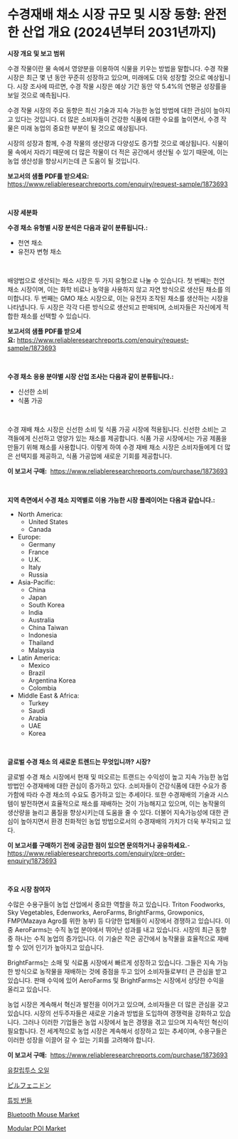 <p><h1>수경재배 채소 시장 규모 및 시장 동향: 완전한 산업 개요 (2024년부터 2031년까지)</h1></p><p><strong>시장 개요 및 보고 범위</strong></p>
<p><p>수경 작물이란 물 속에서 영양분을 이용하여 식물을 키우는 방법을 말합니다. 수경 작물 시장은 최근 몇 년 동안 꾸준히 성장하고 있으며, 미래에도 더욱 성장할 것으로 예상됩니다. 시장 조사에 따르면, 수경 작물 시장은 예상 기간 동안 약 5.4%의 연평균 성장률을 보일 것으로 예측됩니다.</p><p>수경 작물 시장의 주요 동향은 최신 기술과 지속 가능한 농업 방법에 대한 관심이 높아지고 있다는 것입니다. 더 많은 소비자들이 건강한 식품에 대한 수요를 높이면서, 수경 작물은 미래 농업의 중요한 부분이 될 것으로 예상됩니다.</p><p>시장의 성장과 함께, 수경 작물의 생산량과 다양성도 증가할 것으로 예상됩니다. 식물이 물 속에서 자라기 때문에 더 많은 작물이 더 적은 공간에서 생산될 수 있기 때문에, 이는 농업 생산성을 향상시키는데 큰 도움이 될 것입니다.</p></p>
<p><strong>보고서의 샘플 PDF를 받으세요:</strong> <a href="https://www.reliableresearchreports.com/enquiry/request-sample/1873693">https://www.reliableresearchreports.com/enquiry/request-sample/1873693</a></p>
<p>&nbsp;</p>
<p><strong>시장 세분화</strong></p>
<p><strong>수경 채소 유형별 시장 분석은 다음과 같이 분류됩니다.:</strong></p>
<p><ul><li>천연 채소</li><li>유전자 변형 채소</li></ul></p>
<p>&nbsp;</p>
<p><p>배양법으로 생산되는 채소 시장은 두 가지 유형으로 나눌 수 있습니다. 첫 번째는 천연 채소 시장이며, 이는 화학 비료나 농약을 사용하지 않고 자연 방식으로 생산된 채소를 의미합니다. 두 번째는 GMO 채소 시장으로, 이는 유전자 조작된 채소를 생산하는 시장을 나타냅니다. 두 시장은 각각 다른 방식으로 생산되고 판매되며, 소비자들은 자신에게 적합한 채소를 선택할 수 있습니다.</p></p>
<p><strong>보고서의 샘플 PDF를 받으세요:</strong>&nbsp;<a href="https://www.reliableresearchreports.com/enquiry/request-sample/1873693">https://www.reliableresearchreports.com/enquiry/request-sample/1873693</a></p>
<p>&nbsp;</p>
<p><strong> 수경 채소 응용 분야별 시장 산업 조사는 다음과 같이 분류됩니다.:</strong></p>
<p><ul><li>신선한 소비</li><li>식품 가공</li></ul></p>
<p>&nbsp;</p>
<p><p>수경 재배 채소 시장은 신선한 소비 및 식품 가공 시장에 적용됩니다. 신선한 소비는 고객들에게 신선하고 영양가 있는 채소를 제공합니다. 식품 가공 시장에서는 가공 제품을 만들기 위해 채소를 사용합니다. 이렇게 하여 수경 재배 채소 시장은 소비자들에게 더 많은 선택지를 제공하고, 식품 가공업에 새로운 기회를 제공합니다.</p></p>
<p><strong>이 보고서 구매:</strong>&nbsp; <a href="https://www.reliableresearchreports.com/purchase/1873693">https://www.reliableresearchreports.com/purchase/1873693</a></p>
<p>&nbsp;</p>
<p><strong>지역 측면에서 수경 채소 지역별로 이용 가능한 시장 플레이어는 다음과 같습니다.:</strong></p>
<p><ul>
    <li>
        North America:
        <ul>
            <li>United States</li>
            <li>Canada</li>
        </ul>
    </li>
    <li>
        Europe:
        <ul>
            <li>Germany</li>
            <li>France</li>
            <li>U.K.</li>
            <li>Italy</li>
            <li>Russia</li>
        </ul>
    </li>
    <li>
        Asia-Pacific:
        <ul>
            <li>China</li>
            <li>Japan</li>
            <li>South Korea</li>
            <li>India</li>
            <li>Australia</li>
            <li>China Taiwan</li>
            <li>Indonesia</li>
            <li>Thailand</li>
            <li>Malaysia</li>
        </ul>
    </li>
    <li>
        Latin America:
        <ul>
            <li>Mexico</li>
            <li>Brazil</li>
            <li>Argentina Korea</li>
            <li>Colombia</li>
        </ul>
    </li>
    <li>
        Middle East & Africa:
        <ul>
            <li>Turkey</li>
            <li>Saudi</li>
            <li>Arabia</li>
            <li>UAE</li>
            <li>Korea</li>
        </ul>
    </li>
    </ul></p>
<p>&nbsp;</p>
<p><strong>글로벌 수경 채소 의 새로운 트렌드는 무엇입니까? 시장?</strong></p>
<p><p>글로벌 수경 채소 시장에서 현재 및 떠오르는 트랜드는 수익성이 높고 지속 가능한 농업 방법인 수경재배에 대한 관심이 증가하고 있다. 소비자들이 건강식품에 대한 수요가 증가함에 따라 수경 채소의 수요도 증가하고 있는 추세이다. 또한 수경재배의 기술과 시스템이 발전하면서 효율적으로 채소를 재배하는 것이 가능해지고 있으며, 이는 농작물의 생산량을 늘리고 품질을 향상시키는데 도움을 줄 수 있다. 더불어 지속가능성에 대한 관심이 높아지면서 환경 친화적인 농업 방법으로서의 수경재배의 가치가 더욱 부각되고 있다.</p></p>
<p><strong>이 보고서를 구매하기 전에 궁금한 점이 있으면 문의하거나 공유하세요.</strong>- <a href="https://www.reliableresearchreports.com/enquiry/pre-order-enquiry/1873693">https://www.reliableresearchreports.com/enquiry/pre-order-enquiry/1873693</a></p>
<p>&nbsp;</p>
<p><strong>주요 시장 참여자</strong></p>
<p><p>수많은 수용구들이 농업 산업에서 중요한 역할을 하고 있습니다. Triton Foodworks, Sky Vegetables, Edenworks, AeroFarms, BrightFarms, Growponics, FMP(Mazaya Agro를 위한 농부) 등 다양한 업체들이 시장에서 경쟁하고 있습니다. 이 중 AeroFarms는 수직 농업 분야에서 뛰어난 성과를 내고 있습니다. 시장의 최근 동향 중 하나는 수직 농업의 증가입니다. 이 기술은 작은 공간에서 농작물을 효율적으로 재배할 수 있어 인기가 높아지고 있습니다. </p><p>BrightFarms는 소매 및 식료품 시장에서 빠르게 성장하고 있습니다. 그들은 지속 가능한 방식으로 농작물을 재배하는 것에 중점을 두고 있어 소비자들로부터 큰 관심을 받고 있습니다. 판매 수익에 있어 AeroFarms 및 BrightFarms는 시장에서 상당한 수익을 올리고 있습니다. </p><p>농업 시장은 계속해서 혁신과 발전을 이어가고 있으며, 소비자들은 더 많은 관심을 갖고 있습니다. 시장의 선두주자들은 새로운 기술과 방법을 도입하여 경쟁력을 강화하고 있습니다. 그러나 이러한 기업들은 농업 시장에서 높은 경쟁을 겪고 있으며 지속적인 혁신이 필요합니다. 전 세계적으로 농업 시장은 계속해서 성장하고 있는 추세이며, 수용구들은 이러한 성장을 이끌어 갈 수 있는 기회를 고려해야 합니다.</p></p>
<p><strong>이 보고서 구매:</strong>&nbsp;&nbsp;<a href="https://www.reliableresearchreports.com/purchase/1873693">https://www.reliableresearchreports.com/purchase/1873693</a></p>
<p><p><a href="https://medium.com/@isariontaru/%EC%9C%A0%EC%B9%BC%EB%A6%BD%ED%88%AC%EC%8A%A4-%EC%98%A4%EC%9D%BC-%EC%8B%9C%EC%9E%A5-%EB%B3%B4%EA%B3%A0%EC%84%9C%EB%8A%94-%EC%9D%B4-%EC%8B%9C%EC%9E%A5%EC%9D%98-%EC%B5%9C%EC%8B%A0-%ED%8A%B8%EB%A0%8C%EB%93%9C%EC%99%80-%EC%84%B1%EC%9E%A5-%EA%B8%B0%ED%9A%8C%EB%A5%BC-%EB%B3%B4%EC%97%AC%EC%A4%8D%EB%8B%88%EB%8B%A4-777ed2ead40d">유칼립투스 오일</a></p><p><a href="https://github.com/lrlmopnhwd79300/Market-Research-Report-List-1/blob/main/47786333153.md">ピルフェニドン</a></p><p><a href="https://medium.com/@dudleyferry/%ED%8A%9C%EB%B9%99-%EB%B2%88%EB%93%A4-%EC%8B%9C%EC%9E%A5-%EC%8B%9C%EC%9E%A5-%EC%A0%90%EC%9C%A0%EC%9C%A8-%EC%8B%9C%EC%9E%A5-%ED%8A%B8%EB%A0%8C%EB%93%9C-%EA%B7%B8%EB%A6%AC%EA%B3%A0-%EB%AF%B8%EB%9E%98-%EC%84%B1%EC%9E%A5%EC%9D%84-%ED%83%90%EC%83%89%ED%95%98%EB%8B%A4-f902f7a2f0f1">튜빙 번들</a></p><p><a href="https://github.com/Hazelklievgspy6vdcsmu106w/Market-Research-Report-List-1/blob/main/bluetooth-mouse-market.md">Bluetooth Mouse Market</a></p><p><a href="https://view.publitas.com/reportprime-1/modular-poi-market-size-and-growth-market-segmentation-regional-and-country-breakdowns-and-market-trends-for-period-from-2024-2031/">Modular POI Market</a></p></p>
